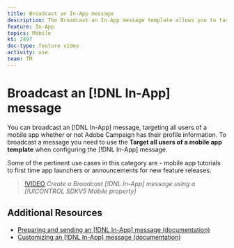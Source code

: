 ```yaml
---
title: Broadcast an In-App message 
description: The Broadcast an In-App message template allows you to target all users of your mobile app with Adobe Campaign Standard (ACS)
feature: In-App
topics: Mobile
kt: 2497
doc-type: feature video
activity: use
team: TM
---
```


# Broadcast an [!DNL In-App] message

You can broadcast an [!DNL In-App] message, targeting all users of a mobile app whether or not Adobe Campaign has their profile information. To broadcast a message you need to use the **Target all users of a mobile app template** when configuring the [!DNL In-App] message.

Some of the pertinent use cases in this category are - mobile app tutorials to first time app launchers or announcements for new feature releases.

>[!VIDEO](https://video.tv.adobe.com/v/26199?quality=12)
*Create a Broadcast [!DNL In-App] message using a [!UICONTROL SDKV5 Mobile property]*

## Additional Resources

* [Preparing and sending an [!DNL In-App] message (documentation)](https://docs.adobe.com/content/help/en/campaign-standard/using/communication-channels/in-app-messaging/preparing-and-sending-an-in-app-message.html)
* [Customizing an [!DNL In-App] message (documentation)](https://docs.adobe.com/content/help/en/campaign-standard/using/communication-channels/in-app-messaging/customizing-an-in-app-message.html)
